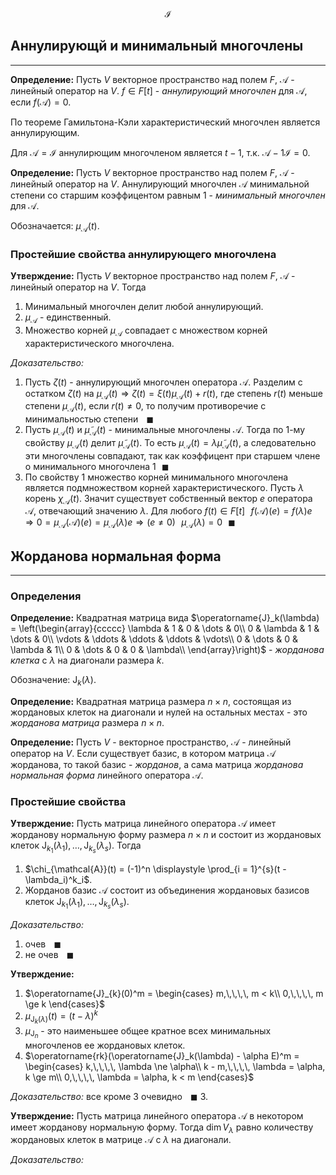 $$\mathcal{I}$$

## Аннулирующй и минимальный многочлены

---

**Определение:**<a name="definition-0"></a> Пусть $V$ векторное пространство над полем $F$, $\mathcal{A}$ - линейный оператор на $V$. $f \in F[t]$ - *аннулирующий многочлен* для $\mathcal{A}$, если $f(\mathcal{A}) = 0$.

По теореме Гамильтона-Кэли характеристический многочлен является аннулирующим.

Для $\mathcal{A} = \mathcal{I}$ аннулирющим многочленом является $t - 1$, т.к. $\mathcal{A} - 1 \mathcal{I} = 0$.

**Определение:**<a name="definition-1"></a> Пусть $V$ векторное пространство над полем $F$, $\mathcal{A}$ - линейный оператор на $V$. Аннулирующий многочлен $\mathcal{A}$ минимальной степени со старшим коэффицентом равным $1$ - *минимальный многочлен* для $\mathcal{A}$.

Обозначается: $\mu_{\mathcal{A}}(t)$.

### Простейшие свойства аннулирующего многочлена

**Утверждение:**<a name="statement-0"></a> Пусть $V$ векторное пространство над полем $F$, $\mathcal{A}$ - линейный оператор на $V$. Тогда

1. Минимальный многочлен делит любой аннулирующий.
2. $\mu_{\mathcal{A}}$ - единственный.
3. Множество корней $\mu_{\mathcal{A}}$ совпадает с множеством корней характеристического многочлена.

*Доказательство:* 

1. Пусть $\zeta(t)$ - аннулирующий многочлен оператора $\mathcal{A}$. Разделим с остатком $\zeta(t)$ на $\mu_{\mathcal{A}}(t) \Rightarrow \zeta(t) = \xi(t)\mu_{\mathcal{A}}(t) + r(t)$, где степень $r(t)$ меньше степени $\mu_{\mathcal{A}}(t)$, если $r(t) \ne 0$, то получим противоречие с минимальностью степени $\,\,\,\,\blacksquare$
2. Пусть $\mu_{\mathcal{A}}(t)$ и $\tilde{\mu}_{\mathcal{A}}(t)$ - минимальные многочлены $\mathcal{A}$. Тогда по $1$-му свойству $\mu_{\mathcal{A}}(t)$ делит $\tilde{\mu}_{\mathcal{A}}(t)$. То есть $\mu_{\mathcal{A}}(t) = \lambda\tilde{\mu}_{\mathcal{A}}(t)$, а следовательно эти многочлены совпадают, так как коэффицент при старшем члене о минимального многочлена $1 \,\,\,\,\blacksquare$ 
3. По свойству $1$ множество корней минимального многочлена является подмножеством корней характеристического. Пусть $\lambda$ корень $\chi_{\mathcal{A}}(t)$. Значит существует собственный вектор $e$ оператора $\mathcal{A}$, отвечающий значению $\lambda$. Для любого $f(t) \in F[t] \,\,\,\, f(\mathcal{A})(e) = f(\lambda)e \Rightarrow 0 = \mu_{\mathcal{A}}(\mathcal{A})(e) = \mu_{\mathcal{A}}(\lambda)e \Rightarrow (e \ne 0) \,\,\,\, \mu_{\mathcal{A}}(\lambda) = 0 \,\,\,\,\blacksquare$

## Жорданова нормальная форма

---

### Определения

**Определение:**<a name="definition-2"></a> Квадратная матрица вида $\operatorname{J}_k(\lambda) = \left(\begin{array}{ccccc}
\lambda & 1 & 0 & \dots & 0\\
0 & \lambda & 1 & \dots & 0\\
\vdots & \ddots & \ddots & \ddots & \vdots\\
0 & \dots & 0 & \lambda & 1\\
0 & \dots & 0 & 0 & \lambda\\
\end{array}\right)$ - *жорданова клетка* с $\lambda$ на диагонали размера $k$.

Обозначение: $\operatorname{J}_k(\lambda)$.

**Определение:**<a name="definition-3"></a> Квадратная матрица размера $n \times n$, состоящая из жордановых клеток на диагонали и нулей на остальных местах - это *жорданова матрица* размера $n \times n$.

**Определение:**<a name="definition-4"></a> Пусть $V$ - векторное пространство, $\mathcal{A}$ - линейный оператор на $V$. Если существует базис, в котором матрица $\mathcal{A}$ жорданова, то такой базис - *жорданов*, а сама матрица *жорданова нормальная форма* линейного оператора $\mathcal{A}$.

### Простейшие свойства

**Утверждение:**<a name="statement-1"></a> Пусть матрица линейного оператора $\mathcal{A}$ имеет жорданову нормальную форму размера $n \times n$ и состоит из жордановых клеток $\operatorname{J}_{k_1}(\lambda_1), \ldots, \operatorname{J}_{k_s}(\lambda_s)$. Тогда

1. $\chi_{\mathcal{A}}(t) = (-1)^n \displaystyle \prod_{i = 1}^{s}(t - \lambda_i)^k_i$.
2. Жорданов базис $\mathcal{A}$ состоит из объединения жордановых базисов клеток $\operatorname{J}_{k_1}(\lambda_1), \ldots, \operatorname{J}_{k_s}(\lambda_s)$.

*Доказательство:*

1. очев $\,\,\,\,\blacksquare$
2. не очев $\,\,\,\,\blacksquare$

**Утверждение:**<a name="statement-2"></a> 

1. $\operatorname{J}_{k}(0)^m = \begin{cases}
    m,\,\,\,\, m < k\\
    0,\,\,\,\, m \ge k
\end{cases}$
2. $\mu_{\operatorname{J}_{k}(\lambda)}(t) = (t - \lambda)^k$
3. $\mu_{\operatorname{J}_n}$ - это наименьшее общее кратное всех минимальных многочленов ее жордановых клеток.
4. $\operatorname{rk}(\operatorname{J}_k(\lambda) - \alpha E)^m = \begin{cases}
    k,\,\,\,\, \lambda \ne \alpha\\
    k - m,\,\,\,\, \lambda = \alpha, k \ge m\\
    0,\,\,\,\, \lambda = \alpha, k < m
\end{cases}$

*Доказательство:* все кроме $3$ очевидно $\,\,\,\,\blacksquare$
3. 

**Утверждение:**<a name="statement-3"></a> Пусть матрица линейного оператора $\mathcal{A}$ в некотором имеет жорданову нормальную форму. Тогда $\dim V_{\lambda}$ равно количеству жордановых клеток в матрице $\mathcal{A}$ с $\lambda$ на диагонали.

*Доказательство:*

